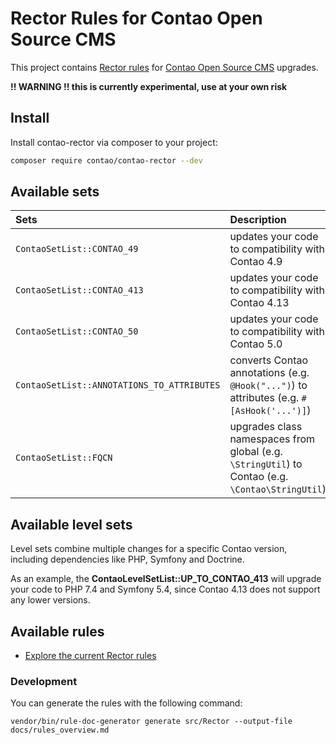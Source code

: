 # Rector Rules for Contao Open Source CMS

This project contains [Rector rules](https://github.com/rectorphp/rector)
for [Contao Open Source CMS](https://contao/contao) upgrades.

**!! WARNING !! this is currently experimental, use at your own risk**

## Install

Install contao-rector via composer to your project:

```bash
composer require contao/contao-rector --dev
```

## Available sets

| Sets                                           | Description                                                                                      |
|:-----------------------------------------------|:-------------------------------------------------------------------------------------------------|
| ```ContaoSetList::CONTAO_49```                 | updates your code to compatibility with Contao 4.9                                               |
| ```ContaoSetList::CONTAO_413```                | updates your code to compatibility with Contao 4.13                                              |
| ```ContaoSetList::CONTAO_50```                 | updates your code to compatibility with Contao 5.0                                               |
| ```ContaoSetList::ANNOTATIONS_TO_ATTRIBUTES``` | converts Contao annotations (e.g. `@Hook("...")`) to attributes (e.g. `#[AsHook('...')]`)        |
| ```ContaoSetList::FQCN```                      | upgrades class namespaces from global (e.g. `\StringUtil`) to Contao (e.g. `\Contao\StringUtil`) |

## Available level sets

Level sets combine multiple changes for a specific Contao version, including
dependencies like PHP, Symfony and Doctrine.

As an example, the **ContaoLevelSetList::UP_TO_CONTAO_413** will upgrade your code
to PHP 7.4 and Symfony 5.4, since Contao 4.13 does not support any lower versions.

## Available rules

* [Explore the current Rector rules](/docs/rules_overview.md)

### Development

You can generate the rules with the following command:

```shell
vendor/bin/rule-doc-generator generate src/Rector --output-file docs/rules_overview.md
```
